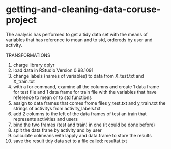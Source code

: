 # getting-and-cleaning-data-coruse-project
The analysis has performed to get a tidy data set with the means of variables that has reference to mean and to std, ordereds by user and activity.

TRANSFORMATIONS
1. charge library dplyr
2. load data in RStudio Version 0.98.1091
3. change labels (names of variables) to data from X_test.txt and X_train.txt
4. with a for command, examine all the columns and create 1 data frame for test file and 1 data frame for train file
with the variables that have reference to mean or to std functions
5. assign to data frames that comes frome files y_test.txt and y_train.txt the strings of activitys from activity_labels.txt
6. add 2 columns to the left of the data frames of test an train that represents activities and users
7. bind the two frames (test and train) in one (it could be done before)
8. split the data frane by activity and by user
9. calculate colmeans with lapply and data.frame to store the results
10. save the result tidy data set to a file called: resultat.txt
